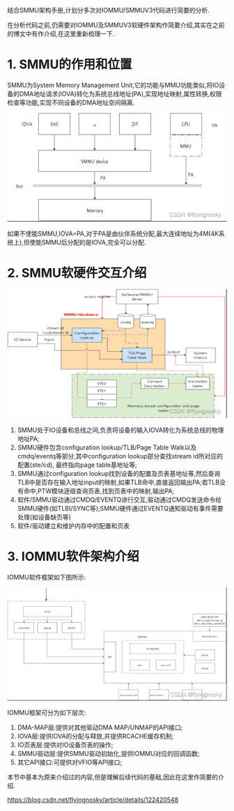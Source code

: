 
结合SMMU架构手册,计划分多次对IOMMU/SMMUV3代码进行简要的分析.

在分析代码之前,仍需要对IOMMU及SMMUV3软硬件架构作简要介绍,其实在之前的博文中有作介绍,在这里重新梳理一下.

# 1. SMMU的作用和位置

SMMU为System Memory Management Unit,它的功能与MMU功能类似,将IO设备的DMA地址请求(IOVA)转化为系统总线地址(PA),实现地址映射,属性转换,权限检查等功能,实现不同设备的DMA地址空间隔离.

![2022-08-15-16-44-15.png](./images/2022-08-15-16-44-15.png)

如果不使能SMMU,IOVA=PA,对于PA是由伙伴系统分配,最大连续地址为4M(4K系统上),但使能SMMU后分配的是IOVA,完全可以分配.

# 2. SMMU软硬件交互介绍

![2022-08-15-16-45-02.png](./images/2022-08-15-16-45-02.png)

1. SMMU处于IO设备和总线之间,负责将设备的输入IOVA转化为系统总线的物理地址PA;
2. SMMU硬件包含configuration lookup/TLB/Page Table Walk以及cmdq/eventq等部分,其中configuration lookup部分查找stream id所对应的配置(ste/cd), 最终指向page table基地址等;
3. SMMU通过configuration lookup找到设备的配置及页表基地址等,然后查询TLB中是否存在输入地址input的映射,如果TLB命中,直接返回输出PA;若TLB没有命中,PTW模块逐级查询页表,找到页表中的映射,输出PA;
4. 软件/SMMU驱动通过CMDQ/EVENTQ进行交互,驱动通过CMDQ发送命令给SMMU硬件(如TLBI/SYNC等);SMMU硬件通过EVENTQ通知驱动有事件需要处理(如设备缺页等)
5. 软件/驱动建立和维护内存中的配置和页表

# 3. IOMMU软件架构介绍

IOMMU软件框架如下图所示:

![2022-08-15-16-46-06.png](./images/2022-08-15-16-46-06.png)

IOMMU框架可分为如下层次:

1. DMA-MAP层:提供对其他驱动DMA MAP/UNMAP的API接口;
2. IOVA层:提供IOVA的分配与释放,并提供RCACHE缓存机制;
3. IO页表层:提供对IO设备页表的操作;
4. SMMU驱动层:提供SMMU驱动初始化,提供IOMMU对应的回调函数;
5. 其它API接口:可提供对VFIO等API接口; 

本节中基本为原来介绍过的内容,但是理解后续代码的基础,因此在这里作简要的介绍.


https://blog.csdn.net/flyingnosky/article/details/122420548
